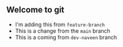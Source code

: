 ## Welcome to git

- I'm adding this from `feature-branch`
- This is a change from the `main` branch
- This is a coming from `dev-naveen` branch


